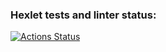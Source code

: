 ### Hexlet tests and linter status:
[![Actions Status](https://github.com/fatfry/python-project-50/actions/workflows/hexlet-check.yml/badge.svg)](https://github.com/fatfry/python-project-50/actions)